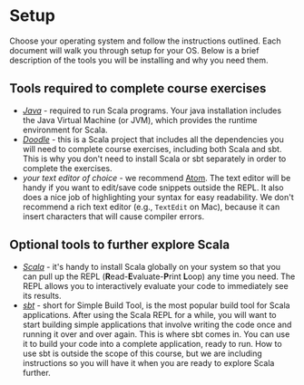 # Setup

Choose your operating system and follow the instructions outlined. Each document will walk you through setup for your OS. Below is a brief description of the tools you will be installing and why you need them.

## Tools required to complete course exercises

* *[Java](https://java.com/en/)* - required to run Scala programs. Your java installation includes the Java Virtual Machine (or JVM), which provides the runtime environment for Scala.
* *[Doodle](https://github.com/underscoreio/doodle)* - this is a Scala project that includes all the dependencies you will need to complete course exercises, including both Scala and sbt. This is why you don't need to install Scala or sbt separately in order to complete the exercises.
* *your text editor of choice* - we recommend [Atom](https://atom.io/). The text editor will be handy if you want to edit/save code snippets outside the REPL. It also does a nice job of highlighting your syntax for easy readability. We don't recommend a rich text editor (e.g., `TextEdit` on Mac), because it can insert characters that will cause compiler errors.

## Optional tools to further explore Scala

* *[Scala](http://www.scala-lang.org)* - it's handy to install Scala globally on your system so that you can pull up the REPL (**R**ead-**E**valuate-**P**rint **L**oop) any time you need. The REPL allows you to interactively evaluate your code to immediately see its results.
* *[sbt](http://www.scala-sbt.org)* - short for Simple Build Tool, is the most popular build tool for Scala applications. After using the Scala REPL for a while, you will want to start building simple applications that involve writing the code once and running it over and over again. This is where sbt comes in. You can use it to build your code into a complete application, ready to run. How to use sbt is outside the scope of this course, but we are including instructions so you will have it when you are ready to explore Scala further.  